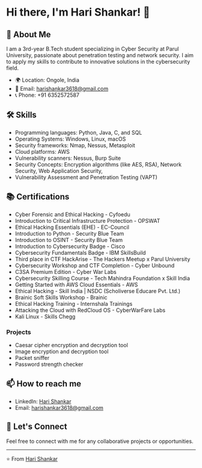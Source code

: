 # Hi there, I'm Hari Shankar! 👋

## 🚀 About Me

I am a 3rd-year B.Tech student specializing in Cyber Security at Parul University, passionate about penetration testing and network security. I aim to apply my skills to contribute to innovative solutions in the cybersecurity field.

- 🌍 Location: Ongole, India
- 📧 Email: harishankar3618@gmail.com
- 📞 Phone: +91 6352572587

## 🛠 Skills
- Programming languages: Python, Java, C, and SQL
- Operating Systems: Windows, Linux, macOS
- Security frameworks: Nmap, Nessus, Metasploit
- Cloud platforms: AWS
- Vulnerability scanners: Nessus, Burp Suite
- Security Concepts: Encryption algorithms (like AES, RSA), Network Security, Web Application Security,
- Vulnerability Assessment and Penetration Testing (VAPT)

## 📚 Certifications
- Cyber Forensic and Ethical Hacking - Cyfoedu
- Introduction to Critical Infrastructure Protection - OPSWAT
- Ethical Hacking Essentials (EHE) - EC-Council
- Introduction to Python - Security Blue Team
- Introduction to OSINT - Security Blue Team
- Introduction to Cybersecurity Badge - Cisco
- Cybersecurity Fundamentals Badge - IBM SkillsBuild
- Third place in CTF HackArise - The Hackers Meetup x Parul University
- Cybersecurity Workshop and CTF Completion - Cyber Unbound
- C3SA Premium Edition - Cyber War Labs
- Cybersecurity Skilling Course - Tech Mahindra Foundation x Skill India
- Getting Started with AWS Cloud Essentials - AWS
- Ethical Hacking - Skill India | NSDC (Scholiverse Educare Pvt. Ltd.)
- Brainic Soft Skills Workshop - Brainic
- Ethical Hacking Training - Internshala Trainings
- Attacking the Cloud with RedCloud OS - CyberWarFare Labs
- Kali Linux - Skills Chegg

### Projects
- Caesar cipher encryption and decryption tool
- Image encryption and decryption tool
- Packet sniffer
- Password strength checker

## 📫 How to reach me
- LinkedIn: [Hari Shankar](https://www.linkedin.com/in/harishankar)
- Email: harishankar3618@gmail.com

## 🤝 Let's Connect

Feel free to connect with me for any collaborative projects or opportunities.

---

⭐️ From [Hari Shankar](https://github.com/harishankar3618)
